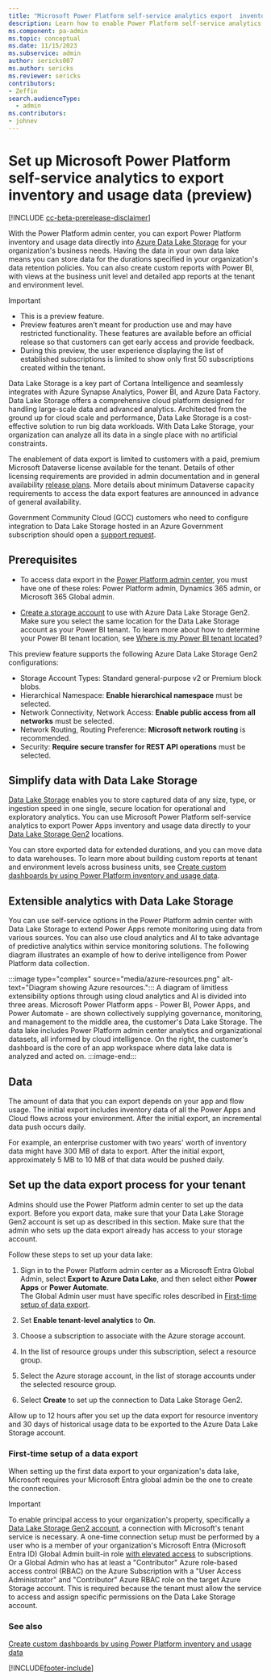 ```yaml
---
title: "Microsoft Power Platform self-service analytics export  inventory and usage data (preview)"
description: Learn how to enable Power Platform self-service analytics to export inventory and usage data to use with your organization's line-of-business.
ms.component: pa-admin
ms.topic: conceptual
ms.date: 11/15/2023
ms.subservice: admin
author: sericks007
ms.author: sericks
ms.reviewer: sericks
contributors:
- Zeffin
search.audienceType: 
  - admin
ms.contributors:
- johnev
---
```


# Set up Microsoft Power Platform self-service analytics to export inventory and usage data (preview)

[!INCLUDE [cc-beta-prerelease-disclaimer](../includes/cc-beta-prerelease-disclaimer.md)]

With the Power Platform admin center, you can export Power Platform inventory and usage data directly into [Azure Data Lake Storage](https://azure.microsoft.com/solutions/data-lake/) for your organization's business needs. Having the data in your own data lake means you can store data for the durations specified in your organization's data retention policies.
You can also create custom reports with Power BI, with views at the business unit level and detailed app reports at the tenant and environment level.

> [!IMPORTANT]
>
> - This is a preview feature.
> - Preview features aren’t meant for production use and may have restricted functionality. These features are available before an official release so that customers can get early access and provide feedback.
> - During this preview, the user experience displaying the list of established subscriptions is limited to show only first 50 subscriptions created within the tenant.

Data Lake Storage is a key part of Cortana Intelligence and seamlessly integrates with Azure Synapse Analytics, Power BI, and Azure Data Factory. Data Lake Storage offers a comprehensive cloud platform designed for handling large-scale data and advanced analytics.
Architected from the ground up for cloud scale and performance, Data Lake Storage is a cost-effective solution to run big data workloads. With Data Lake Storage, your organization can analyze all its data in a single place with no artificial constraints.

The enablement of data export is limited to customers with a paid, premium Microsoft Dataverse license available for the tenant. Details of other licensing requirements are provided in admin documentation and in general availability [release plans](/dynamics365/release-plans/). More details about minimum Dataverse capacity requirements to access the data export features are announced in advance of general availability.

Government Community Cloud (GCC) customers who need to configure integration to Data Lake Storage hosted in an Azure Government subscription should open a [support request](get-help-support.md).

## Prerequisites

- To access data export in the [Power Platform admin center](https://admin.powerplatform.microsoft.com/), you must have one of these roles: Power Platform admin, Dynamics 365 admin, or Microsoft 365 Global admin.

- [Create a storage account](/azure/storage/blobs/create-data-lake-storage-account) to use with Azure Data Lake Storage Gen2. Make sure you select the same location for the Data Lake Storage account as your Power BI tenant. To learn more about how to determine your Power BI tenant location, see [Where is my Power BI tenant located](/power-bi/admin/service-admin-where-is-my-tenant-located)?

This preview feature supports the following Azure Data Lake Storage Gen2 configurations:

- Storage Account Types: Standard general-purpose v2 or Premium block blobs.
- Hierarchical Namespace: **Enable hierarchical namespace** must be selected.
- Network Connectivity, Network Access: **Enable public access from all networks** must be selected.
- Network Routing, Routing Preference: **Microsoft network routing** is recommended.
- Security: **Require secure transfer for REST API operations** must be selected.

## Simplify data with Data Lake Storage

[Data Lake Storage](/azure/architecture/data-guide/scenarios/data-lake) enables you to store captured data of any size, type, or ingestion speed in one single, secure location for operational and exploratory analytics. You can use Microsoft Power Platform self-service analytics to export Power Apps inventory and usage data directly to your [Data Lake Storage Gen2](/power-bi/transform-model/dataflows/dataflows-azure-data-lake-storage-integration) locations.

You can store exported data for extended durations, and you can move data to data warehouses. To learn more about building custom reports at tenant and environment levels across business units, see [Create custom dashboards by using Power Platform inventory and usage data](build-custom-reports.md).

## Extensible analytics with Data Lake Storage

You can use self-service options in the Power Platform admin center with Data Lake Storage to extend Power Apps remote monitoring using data from various sources. You can also use cloud analytics and AI to take advantage of predictive analytics within service monitoring solutions. The following diagram illustrates an example of how to derive intelligence from Power Platform data collection.

:::image type="complex" source="media/azure-resources.png" alt-text="Diagram showing Azure resources.":::
A diagram of limitless extensibility options through using cloud analytics and AI is divided into three areas. Microsoft Power Platform apps - Power BI, Power Apps, and Power Automate - are shown collectively supplying governance, monitoring, and management to the middle area, the customer's Data Lake Storage. The data lake includes Power Platform admin center analytics and organizational datasets, all informed by cloud intelligence. On the right, the customer's dashboard is the core of an app workspace where data lake data is analyzed and acted on.
:::image-end:::

## Data

The amount of data that you can export depends on your app and flow usage. The initial export includes inventory data of all the Power Apps and Cloud flows across your environment. After the initial export, an incremental data push occurs daily.

For example, an enterprise customer with two years' worth of inventory data might have 300 MB of data to export. After the initial export, approximately 5 MB to 10 MB of that data would be pushed daily.

## Set up the data export process for your tenant

Admins should use the Power Platform admin center to set up the data export. Before you export data, make sure that your Data Lake Storage Gen2 account is set up as described in this section. Make sure that the admin who sets up the data export already has access to your storage account.

Follow these steps to set up your data lake:

1. Sign in to the Power Platform admin center as a Microsoft Entra Global Admin, select **Export to Azure Data Lake**, and then select either **Power Apps** or **Power Automate**.  
    The Global Admin user must have specific roles described in [First-time setup of data export](#first-time-setup-of-a-data-export).

2. Set **Enable tenant-level analytics** to **On**.

3. Choose a subscription to associate with the Azure storage account.

4. In the list of resource groups under this subscription, select a resource group.

5. Select the Azure storage account, in the list of storage accounts under the selected resource group.

6. Select **Create** to set up the connection to Data Lake Storage Gen2.

Allow up to 12 hours after you set up the data export for resource inventory and 30 days of historical usage data to be exported to the Azure Data Lake Storage account.

### First-time setup of a data export

When setting up the first data export to your organization's data lake, Microsoft requires your Microsoft Entra global admin be the one to create the connection.

> [!IMPORTANT]
> To enable principal access to your organization's property, specifically a  [Data Lake Storage Gen2 account](/power-bi/transform-model/dataflows/dataflows-azure-data-lake-storage-integration), a connection with Microsoft's tenant service is necessary. A one-time connection setup must be performed by a user who is a member of your organization's Microsoft Entra (Microsoft Entra ID) Global Admin built-in role [with elevated access](/azure/role-based-access-control/elevate-access-global-admin#elevate-access-for-a-global-administrator) to subscriptions. Or a Global Admin who has at least a "Contributor" Azure role-based access control (RBAC) on the Azure Subscription with a "User Access Administrator" and "Contributor" Azure RBAC role on the target Azure Storage account. This is required because the tenant must allow the service to access and assign specific permissions on the Data Lake Storage account.

### See also

[Create custom dashboards by using Power Platform inventory and usage data](build-custom-reports.md)

[!INCLUDE[footer-include](../includes/footer-banner.md)]
